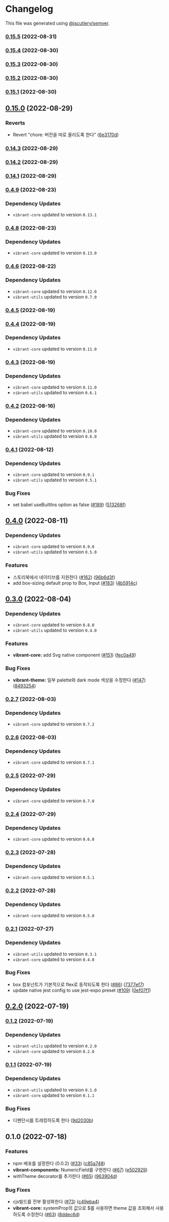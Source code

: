 # Changelog

This file was generated using [@jscutlery/semver](https://github.com/jscutlery/semver).

### [0.15.5](https://github.com/pedaling/opensource/compare/vibrant-icons-0.15.4...vibrant-icons-0.15.5) (2022-08-31)

### [0.15.4](https://github.com/pedaling/opensource/compare/vibrant-icons-0.15.3...vibrant-icons-0.15.4) (2022-08-30)

### [0.15.3](https://github.com/pedaling/opensource/compare/vibrant-icons-0.15.2...vibrant-icons-0.15.3) (2022-08-30)

### [0.15.2](https://github.com/pedaling/opensource/compare/vibrant-icons-0.15.1...vibrant-icons-0.15.2) (2022-08-30)

### [0.15.1](https://github.com/pedaling/opensource/compare/vibrant-icons-0.15.0...vibrant-icons-0.15.1) (2022-08-30)

## [0.15.0](https://github.com/pedaling/opensource/compare/vibrant-icons-0.14.3...vibrant-icons-0.15.0) (2022-08-29)


### Reverts

* Revert "chore: 버전을 따로 올리도록 한다" ([6e3170d](https://github.com/pedaling/opensource/commit/6e3170d12b2fd5333e432898f459006f1ce16f3b))

### [0.14.3](https://github.com/pedaling/opensource/compare/vibrant-icons-0.14.2...vibrant-icons-0.14.3) (2022-08-29)

### [0.14.2](https://github.com/pedaling/opensource/compare/vibrant-icons-0.14.1...vibrant-icons-0.14.2) (2022-08-29)

### [0.14.1](https://github.com/pedaling/opensource/compare/vibrant-icons-0.4.10...vibrant-icons-0.14.1) (2022-08-29)

### [0.4.9](https://github.com/pedaling/opensource/compare/vibrant-icons-0.4.8...vibrant-icons-0.4.9) (2022-08-23)

### Dependency Updates

* `vibrant-core` updated to version `0.13.1`
### [0.4.8](https://github.com/pedaling/opensource/compare/vibrant-icons-0.4.7...vibrant-icons-0.4.8) (2022-08-23)

### Dependency Updates

* `vibrant-core` updated to version `0.13.0`
### [0.4.6](https://github.com/pedaling/opensource/compare/vibrant-icons-0.4.5...vibrant-icons-0.4.6) (2022-08-22)

### Dependency Updates

* `vibrant-core` updated to version `0.12.0`
* `vibrant-utils` updated to version `0.7.0`
### [0.4.5](https://github.com/pedaling/opensource/compare/vibrant-icons-0.4.4...vibrant-icons-0.4.5) (2022-08-19)

### [0.4.4](https://github.com/pedaling/opensource/compare/vibrant-icons-0.4.3...vibrant-icons-0.4.4) (2022-08-19)

### Dependency Updates

* `vibrant-core` updated to version `0.11.0`
### [0.4.3](https://github.com/pedaling/opensource/compare/vibrant-icons-0.4.2...vibrant-icons-0.4.3) (2022-08-19)

### Dependency Updates

* `vibrant-core` updated to version `0.11.0`
* `vibrant-utils` updated to version `0.6.1`
### [0.4.2](https://github.com/pedaling/opensource/compare/vibrant-icons-0.4.1...vibrant-icons-0.4.2) (2022-08-16)

### Dependency Updates

* `vibrant-core` updated to version `0.10.0`
* `vibrant-utils` updated to version `0.6.0`
### [0.4.1](https://github.com/pedaling/opensource/compare/vibrant-icons-0.4.0...vibrant-icons-0.4.1) (2022-08-12)

### Dependency Updates

* `vibrant-core` updated to version `0.9.1`
* `vibrant-utils` updated to version `0.5.1`

### Bug Fixes

* set babel useBuiltIns option as false ([#189](https://github.com/pedaling/opensource/issues/189)) ([513268f](https://github.com/pedaling/opensource/commit/513268fc81da30bb95ba005554d5425139420b26))

## [0.4.0](https://github.com/pedaling/opensource/compare/vibrant-icons-0.3.0...vibrant-icons-0.4.0) (2022-08-11)

### Dependency Updates

* `vibrant-core` updated to version `0.9.0`
* `vibrant-utils` updated to version `0.5.0`

### Features

* 스토리북에서 네이티브를 지원한다 ([#162](https://github.com/pedaling/opensource/issues/162)) ([96b6d3f](https://github.com/pedaling/opensource/commit/96b6d3f5b17ea9a7983947f0b50ae2fa3ca1d99a))
* add box-sizing default prop to Box, Input ([#183](https://github.com/pedaling/opensource/issues/183)) ([4b5914c](https://github.com/pedaling/opensource/commit/4b5914c4dd2e39858aea28eb730325313355e902))

## [0.3.0](https://github.com/pedaling/opensource/compare/vibrant-icons-0.2.7...vibrant-icons-0.3.0) (2022-08-04)

### Dependency Updates

* `vibrant-core` updated to version `0.8.0`
* `vibrant-utils` updated to version `0.4.0`

### Features

* **vibrant-core:** add Svg native component ([#151](https://github.com/pedaling/opensource/issues/151)) ([fec0a49](https://github.com/pedaling/opensource/commit/fec0a49dd35619b6f5941ea22486273712a72712))


### Bug Fixes

* **vibrant-theme:** 일부 palette와 dark mode 색상을 수정한다 ([#147](https://github.com/pedaling/opensource/issues/147)) ([8493254](https://github.com/pedaling/opensource/commit/8493254f657ac410bf5fee4c89d296ceb8620869))

### [0.2.7](https://github.com/pedaling/opensource/compare/vibrant-icons-0.2.6...vibrant-icons-0.2.7) (2022-08-03)

### Dependency Updates

* `vibrant-core` updated to version `0.7.2`
### [0.2.6](https://github.com/pedaling/opensource/compare/vibrant-icons-0.2.5...vibrant-icons-0.2.6) (2022-08-03)

### Dependency Updates

* `vibrant-core` updated to version `0.7.1`
### [0.2.5](https://github.com/pedaling/opensource/compare/vibrant-icons-0.2.4...vibrant-icons-0.2.5) (2022-07-29)

### Dependency Updates

* `vibrant-core` updated to version `0.7.0`
### [0.2.4](https://github.com/pedaling/opensource/compare/vibrant-icons-0.2.3...vibrant-icons-0.2.4) (2022-07-29)

### Dependency Updates

* `vibrant-core` updated to version `0.6.0`
### [0.2.3](https://github.com/pedaling/opensource/compare/vibrant-icons-0.2.2...vibrant-icons-0.2.3) (2022-07-28)

### Dependency Updates

* `vibrant-core` updated to version `0.5.1`
### [0.2.2](https://github.com/pedaling/opensource/compare/vibrant-icons-0.2.1...vibrant-icons-0.2.2) (2022-07-28)

### Dependency Updates

* `vibrant-core` updated to version `0.5.0`
### [0.2.1](https://github.com/pedaling/opensource/compare/vibrant-icons-0.2.0...vibrant-icons-0.2.1) (2022-07-27)

### Dependency Updates

* `vibrant-utils` updated to version `0.3.1`
* `vibrant-core` updated to version `0.4.0`

### Bug Fixes

* box 컴포넌트가 기본적으로 flex로 동작되도록 한다 ([#86](https://github.com/pedaling/opensource/issues/86)) ([7377ef7](https://github.com/pedaling/opensource/commit/7377ef75938539186d13fa25bab558fbec4ba0e9))
* update native jest config to use jest-expo preset ([#109](https://github.com/pedaling/opensource/issues/109)) ([0ef07f1](https://github.com/pedaling/opensource/commit/0ef07f108156cffd0e4cdb535d6689dfeb8f9463))

## [0.2.0](https://github.com/pedaling/opensource/compare/vibrant-icons-0.1.2...vibrant-icons-0.2.0) (2022-07-19)

### [0.1.2](https://github.com/pedaling/opensource/compare/vibrant-icons-0.1.1...vibrant-icons-0.1.2) (2022-07-19)

### Dependency Updates

* `vibrant-utils` updated to version `0.2.0`
* `vibrant-core` updated to version `0.2.0`
### [0.1.1](https://github.com/pedaling/opensource/compare/vibrant-icons-0.1.0...vibrant-icons-0.1.1) (2022-07-19)

### Dependency Updates

* `vibrant-utils` updated to version `0.1.0`
* `vibrant-core` updated to version `0.1.1`

### Bug Fixes

* 디펜던시를 트레킹하도록 한다 ([9d2030b](https://github.com/pedaling/opensource/commit/9d2030b8d401c129a2e28d3a4f711b4a64599b2c))

## 0.1.0 (2022-07-18)


### Features

* npm 배포를 설정한다 (0.0.2) ([#33](https://github.com/pedaling/opensource/issues/33)) ([c85a748](https://github.com/pedaling/opensource/commit/c85a748b5b4d9883e48120410baaf1f0b49f66f8))
* **vibrant-components:** NumericField를 구현한다 ([#67](https://github.com/pedaling/opensource/issues/67)) ([e502929](https://github.com/pedaling/opensource/commit/e502929b2658131eecb17c7775ec43c17e6b51a9))
* withTheme decorator를 추가한다 ([#65](https://github.com/pedaling/opensource/issues/65)) ([963904d](https://github.com/pedaling/opensource/commit/963904d81c9d29f67334258c9c26d0dd9e0bd79b))


### Bug Fixes

* cjs빌드를 전부 활성화한다 ([#73](https://github.com/pedaling/opensource/issues/73)) ([c49eba4](https://github.com/pedaling/opensource/commit/c49eba4461680be09d89dcc4bcaf4ef0b284a142))
* **vibrant-core:** systemProp의 값으로 $를 사용하면 theme 값을 조회해서 사용하도록 수정한다 ([#63](https://github.com/pedaling/opensource/issues/63)) ([8ddec6d](https://github.com/pedaling/opensource/commit/8ddec6d5ae3327614c4baa2ab0c64b10e7f16eda))
